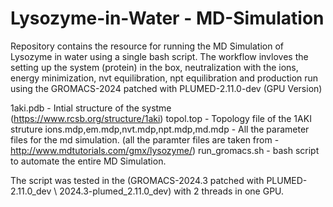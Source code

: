# Lysozyme-in-Water - MD-Simulation

Repository contains the resource for running the MD Simulation of Lysozyme in water using a single bash script. The workflow invloves the setting up the system (protein) in the box, neutralization with the ions, energy minimization, nvt equilibration, npt equilibration and production run using the GROMACS-2024 patched with PLUMED-2.11.0-dev (GPU Version)

1aki.pdb - Intial structure of the systme (https://www.rcsb.org/structure/1aki)
topol.top - Topology file of the 1AKI struture 
ions.mdp,em.mdp,nvt.mdp,npt.mdp,md.mdp - All the parameter files for the md simulation. (all the paramter files are taken from - http://www.mdtutorials.com/gmx/lysozyme/)
run_gromacs.sh - bash script to automate the entire MD Simulation. 

The script was tested in the (GROMACS-2024.3 patched with PLUMED-2.11.0_dev \ 2024.3-plumed_2.11.0_dev) with 2 threads in one GPU.
